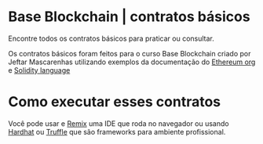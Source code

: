 # Base Blockchain | contratos básicos

Encontre todos os contratos básicos para praticar ou consultar.

Os contratos básicos foram feitos para o curso Base Blockchain criado por Jeftar Mascarenhas utilizando exemplos da documentação do [Ethereum org](https://ethereum.org/) e [Solidity language](https://solidity-portuguese.readthedocs.io/pt/latest/index.html)

# Como executar esses contratos

Você pode usar e [Remix](https://remix.ethereum.org/) uma IDE que roda no navegador ou usando [Hardhat](https://hardhat.org/) ou [Truffle](https://trufflesuite.com/) que são frameworks para ambiente profissional.
